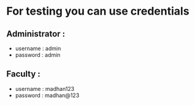 # For testing you can use credentials

## Administrator :
  * username : admin 
 * password : admin
## Faculty :
 * username : madhan123
  * password : madhan@123
